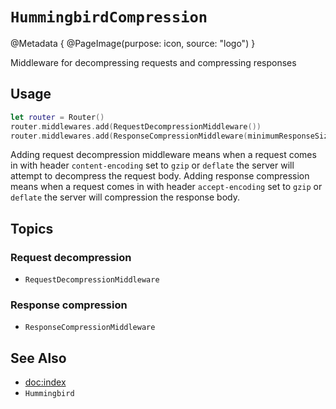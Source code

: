 # ``HummingbirdCompression``

@Metadata {
    @PageImage(purpose: icon, source: "logo")
}

Middleware for decompressing requests and compressing responses

## Usage

```swift
let router = Router()
router.middlewares.add(RequestDecompressionMiddleware())
router.middlewares.add(ResponseCompressionMiddleware(minimumResponseSizeToCompress: 512))
```

Adding request decompression middleware means when a request comes in with header `content-encoding` set to `gzip` or `deflate` the server will attempt to decompress the request body. Adding response compression means when a request comes in with header `accept-encoding` set to `gzip` or `deflate` the server will compression the response body.

## Topics

### Request decompression

- ``RequestDecompressionMiddleware``

### Response compression

- ``ResponseCompressionMiddleware``

## See Also

- <doc:index>
- ``Hummingbird``
